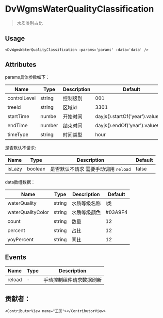 <!--
 * @Author: Tian
 * @Date: 2023-07-27 09:14:41
 * @LastEditors: Tian
 * @LastEditTime: 2023-09-08 17:26:49
 * @Description: 水质类别占比
-->
# DvWgmsWaterQualityClassification

> 水质类别占比

## Usage


```vue
<DvWgmsWaterQualityClassification :params='params' :data='data' />
```



## Attributes
params具体参数如下：

| Name | Type   | Description | Default |
| --- |--------|-------------|-------------|
| controlLevel | string | 控制级别| 001 |
| treeId | string | 区域id| 3301 |
| startTime | numbe | 开始时间| dayjs().startOf('year').valueOf() |
| endTime | number | 结束时间| dayjs().endOf('year').valueOf() |
| timeType | string | 时间类型| hour |

是否默认不请求:

| Name | Type   | Description | Default |
| --- |--------|-------------|-------------|
| isLazy | boolean | 是否默认不请求 需要手动调用 `reload`| false |


data数组数据：

| Name | Type   | Description | Default |
| --- |--------|-------------|-------------|
| waterQuality | string | 水质等级名称| I类 |
| waterQualityColor | string | 水质等级颜色| #03A9F4 |
| count | string | 数量| 12 |
| percent | string | 占比| 12 |
| yoyPercent | string | 同比| 12 |

## Events

| Name | Type | Description |
| --- | --- |-------------|
| reload | - | 手动控制组件请求数据刷新      |



## 贡献者：

```vue
<ContributorView name="王田"></ContributorView>
```